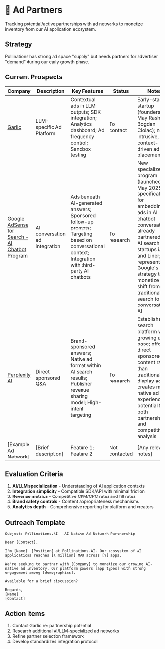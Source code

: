 # 🤝 Ad Partners

Tracking potential/active partnerships with ad networks to monetize inventory from our AI application ecosystem.

## Strategy

Pollinations has strong ad space "supply" but needs partners for advertiser "demand" during our early growth phase.

## Current Prospects

| Company | Description | Key Features | Status | Notes |
|---------|-------------|--------------|--------|-------|
| [Garlic](https://startgarlic.com/) | LLM-specific Ad Platform | Contextual ads in LLM outputs; SDK integration; Analytics dashboard; Ad frequency control; Sandbox testing | To contact | Early-stage startup (founders: May Rashad, Bogdan Ciolac); non-intrusive, context-driven ad placement |
| [Google AdSense for Search - AI Chatbot Program](https://www.google.com/adsense/search/) | AI conversation ad integration | Ads beneath AI-generated answers; Sponsored follow-up prompts; Targeting based on conversational context; Integration with third-party AI chatbots | To research | New specialized program (launched May 2025) specifically for embedding ads in AI chatbot conversations; already partnered with AI search startups iAsk and Liner; represents Google's strategy to monetize the shift from traditional search to conversational AI |
| [Perplexity AI](https://www.perplexity.ai/) | Direct sponsored Q&A | Brand-sponsored answers; Native ad format within AI search results; Publisher revenue sharing model; High-intent targeting | To research | Established AI search platform with growing user base; offers direct sponsored content rather than traditional display ads; creates more native ad experience; potential for both partnership and competitive analysis |
| [Example Ad Network] | [Brief description] | Feature 1; Feature 2 | Not contacted | [Any relevant notes] |

## Evaluation Criteria

1. **AI/LLM specialization** - Understanding of AI application contexts
2. **Integration simplicity** - Compatible SDK/API with minimal friction
3. **Revenue metrics** - Competitive CPM/CPC rates and fill rates
4. **Brand safety controls** - Content appropriateness mechanisms
5. **Analytics depth** - Comprehensive reporting for platform and creators

## Outreach Template

```
Subject: Pollinations.AI - AI-Native Ad Network Partnership

Dear [Contact],

I'm [Name], [Position] at Pollinations.AI. Our ecosystem of AI applications reaches [X million] MAU across [Y] apps.

We're seeking to partner with [Company] to monetize our growing AI-native ad inventory. Our platform powers [app types] with strong engagement among [demographics].

Available for a brief discussion?

Regards,
[Name]
[Contact]
```

## Action Items

1. Contact Garlic re: partnership potential
2. Research additional AI/LLM-specialized ad networks
3. Refine partner selection framework
4. Develop standardized integration protocol